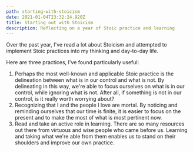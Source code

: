 ```yaml
---
path: starting-with-stoicism
date: 2021-01-04T23:32:24.920Z
title: Starting out with Stoicism
description: Reflecting on a year of Stoic practice and learning
---
```

Over the past year, I've read a lot about Stoicism and attempted to implement Stoic practices into my thinking and day-to-day life.

Here are three practices, I've found particularly useful:

1. Perhaps the most well-known and applicable Stoic practice is the delineation between what is in our control and what is not. By delineating in this way, we're able to focus ourselves on what is in our control, while ignoring what is not. After all, if something is not in our control, is it really worth worrying about?
2. Recognizing that I and the people I love are mortal. By noticing and reminding ourselves that our time is finite, it is easier to focus on the present and to make the most of what is most pertinent now.
3. Read and take an active role in learning. There are so many resources out there from virtuous and wise people who came before us. Learning and taking what we're able from them enables us to stand on their shoulders and improve our own practice.